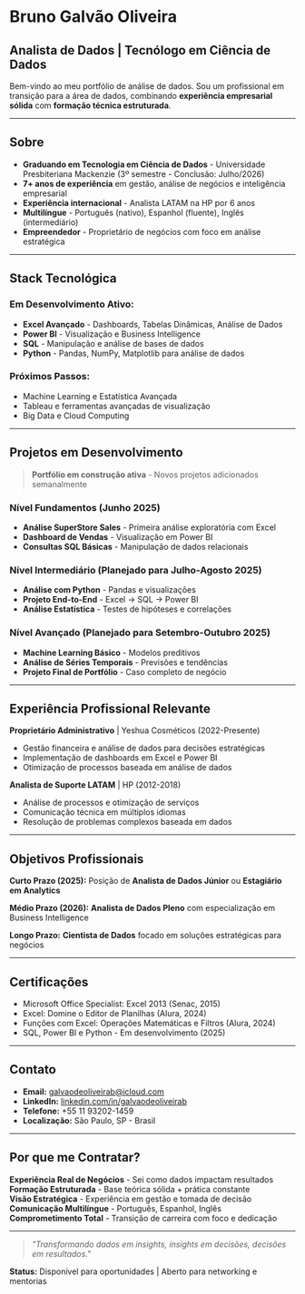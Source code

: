 # Bruno Galvão Oliveira

## Analista de Dados | Tecnólogo em Ciência de Dados

Bem-vindo ao meu portfólio de análise de dados. Sou um profissional em transição para a área de dados, combinando **experiência empresarial sólida** com **formação técnica estruturada**.

---

## Sobre

- **Graduando em Tecnologia em Ciência de Dados** - Universidade Presbiteriana Mackenzie (3º semestre - Conclusão: Julho/2026)
- **7+ anos de experiência** em gestão, análise de negócios e inteligência empresarial
- **Experiência internacional** - Analista LATAM na HP por 6 anos
- **Multilíngue** - Português (nativo), Espanhol (fluente), Inglês (intermediário)
- **Empreendedor** - Proprietário de negócios com foco em análise estratégica

---

## Stack Tecnológica

### Em Desenvolvimento Ativo:
- **Excel Avançado** - Dashboards, Tabelas Dinâmicas, Análise de Dados
- **Power BI** - Visualização e Business Intelligence
- **SQL** - Manipulação e análise de bases de dados
- **Python** - Pandas, NumPy, Matplotlib para análise de dados

### Próximos Passos:
- Machine Learning e Estatística Avançada
- Tableau e ferramentas avançadas de visualização
- Big Data e Cloud Computing

---

## Projetos em Desenvolvimento

> **Portfólio em construção ativa** - Novos projetos adicionados semanalmente

### Nível Fundamentos (Junho 2025)
- **Análise SuperStore Sales** - Primeira análise exploratória com Excel
- **Dashboard de Vendas** - Visualização em Power BI
- **Consultas SQL Básicas** - Manipulação de dados relacionais

### Nível Intermediário (Planejado para Julho-Agosto 2025)
- **Análise com Python** - Pandas e visualizações
- **Projeto End-to-End** - Excel → SQL → Power BI
- **Análise Estatística** - Testes de hipóteses e correlações

### Nível Avançado (Planejado para Setembro-Outubro 2025)
- **Machine Learning Básico** - Modelos preditivos
- **Análise de Séries Temporais** - Previsões e tendências
- **Projeto Final de Portfólio** - Caso completo de negócio

---

## Experiência Profissional Relevante

**Proprietário Administrativo** | Yeshua Cosméticos (2022-Presente)
- Gestão financeira e análise de dados para decisões estratégicas
- Implementação de dashboards em Excel e Power BI
- Otimização de processos baseada em análise de dados

**Analista de Suporte LATAM** | HP (2012-2018)
- Análise de processos e otimização de serviços
- Comunicação técnica em múltiplos idiomas
- Resolução de problemas complexos baseada em dados

---

## Objetivos Profissionais

**Curto Prazo (2025):** Posição de **Analista de Dados Júnior** ou **Estagiário em Analytics**

**Médio Prazo (2026):** **Analista de Dados Pleno** com especialização em Business Intelligence

**Longo Prazo:** **Cientista de Dados** focado em soluções estratégicas para negócios

---

## Certificações

- Microsoft Office Specialist: Excel 2013 (Senac, 2015)
- Excel: Domine o Editor de Planilhas (Alura, 2024)
- Funções com Excel: Operações Matemáticas e Filtros (Alura, 2024)
- SQL, Power BI e Python - Em desenvolvimento (2025)

---

## Contato

- **Email:** galvaodeoliveirab@icloud.com
- **LinkedIn:** [linkedin.com/in/galvaodeoliveirab](https://linkedin.com/in/galvaodeoliveirab)
- **Telefone:** +55 11 93202-1459
- **Localização:** São Paulo, SP - Brasil

---

## Por que me Contratar?

**Experiência Real de Negócios** - Sei como dados impactam resultados  
**Formação Estruturada** - Base teórica sólida + prática constante  
**Visão Estratégica** - Experiência em gestão e tomada de decisão  
**Comunicação Multilíngue** - Português, Espanhol, Inglês  
**Comprometimento Total** - Transição de carreira com foco e dedicação  

---

> *"Transformando dados em insights, insights em decisões, decisões em resultados."*

**Status:** Disponível para oportunidades | Aberto para networking e mentorias
